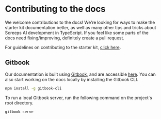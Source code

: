 # Contributing to the docs

We welcome contributions to the docs! We're looking for ways to make the starter kit documentation better, as well as many other tips and tricks about Screeps AI development in TypeScript. If you feel like some parts of the docs need fixing/improving, definitely create a pull request.

For guidelines on contributing to the starter kit, [click here](https://github.com/screepers/screeps-typescript-starter/blob/master/CONTRIBUTING.md).

## Gitbook

Our documentation is built using [Gitbook](https://www.gitbook.com/), and are accessible [here](https://screepers.gitbooks.io/screeps-typescript-starter/). You can also start working on the docs locally by installing the Gitbook CLI.

```bash
npm install -g gitbook-cli
```

To run a local Gitbook server, run the following command on the project's root directory.

```bash
gitbook serve
```
